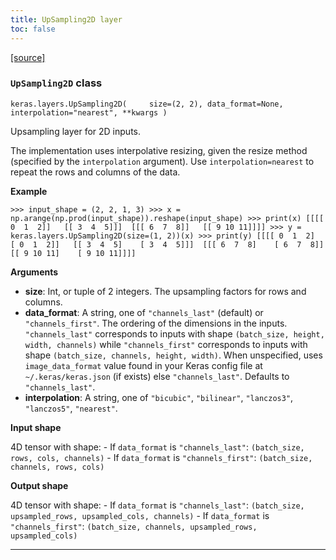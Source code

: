 ```yaml
---
title: UpSampling2D layer
toc: false
---
```


[\[source\]](https://github.com/keras-team/keras/tree/v3.6.0/keras/src/layers/reshaping/up_sampling2d.py#L9)

### `UpSampling2D` class

`keras.layers.UpSampling2D(     size=(2, 2), data_format=None, interpolation="nearest", **kwargs )`

Upsampling layer for 2D inputs.

The implementation uses interpolative resizing, given the resize method (specified by the `interpolation` argument). Use `interpolation=nearest` to repeat the rows and columns of the data.

**Example**

`>>> input_shape = (2, 2, 1, 3) >>> x = np.arange(np.prod(input_shape)).reshape(input_shape) >>> print(x) [[[[ 0  1  2]]   [[ 3  4  5]]]  [[[ 6  7  8]]   [[ 9 10 11]]]] >>> y = keras.layers.UpSampling2D(size=(1, 2))(x) >>> print(y) [[[[ 0  1  2]    [ 0  1  2]]   [[ 3  4  5]    [ 3  4  5]]]  [[[ 6  7  8]    [ 6  7  8]]   [[ 9 10 11]    [ 9 10 11]]]]`

**Arguments**

- **size**: Int, or tuple of 2 integers. The upsampling factors for rows and columns.
- **data_format**: A string, one of `"channels_last"` (default) or `"channels_first"`. The ordering of the dimensions in the inputs. `"channels_last"` corresponds to inputs with shape `(batch_size, height, width, channels)` while `"channels_first"` corresponds to inputs with shape `(batch_size, channels, height, width)`. When unspecified, uses `image_data_format` value found in your Keras config file at `~/.keras/keras.json` (if exists) else `"channels_last"`. Defaults to `"channels_last"`.
- **interpolation**: A string, one of `"bicubic"`, `"bilinear"`, `"lanczos3"`, `"lanczos5"`, `"nearest"`.

**Input shape**

4D tensor with shape: - If `data_format` is `"channels_last"`: `(batch_size, rows, cols, channels)` - If `data_format` is `"channels_first"`: `(batch_size, channels, rows, cols)`

**Output shape**

4D tensor with shape: - If `data_format` is `"channels_last"`: `(batch_size, upsampled_rows, upsampled_cols, channels)` - If `data_format` is `"channels_first"`: `(batch_size, channels, upsampled_rows, upsampled_cols)`

---

